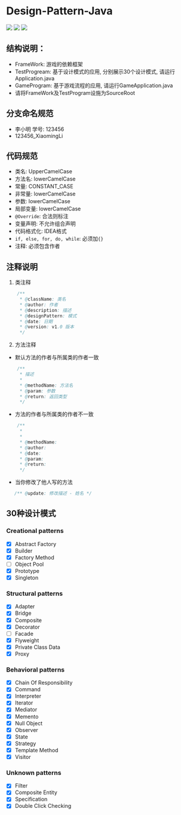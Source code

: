 # Design-Pattern-Java

![](https://img.shields.io/badge/Language-Java-green)	![](https://img.shields.io/badge/Number%20of%20team-9-orange)  ![](https://img.shields.io/github/last-commit/YagoToasa/Design-Pattern-Java)
## 结构说明：
- FrameWork: 游戏的依赖框架
- TestProgream: 基于设计模式的应用, 分别展示30个设计模式, 请运行Application.java
- GameProgram: 基于游戏流程的应用, 请运行GameApplication.java
- 请将FrameWork及TestProgram设施为SourceRoot



## 分支命名规范
- 李小明 学号: 123456
- 123456_XiaomingLi



## 代码规范
- 类名: UpperCamelCase
- 方法名: lowerCamelCase
- 常量: CONSTANT_CASE
- 非常量: lowerCamelCase
- 参数: lowerCamelCase
- 局部变量: lowerCamelCase
- `@Override`: 合法则标注
- 变量声明: 不允许组合声明
- 代码格式化: IDEA格式
- `if, else, for, do, while`: 必须加`{}`
- 注释: 必须包含作者


## 注释说明
1. 类注释
```java
    /**
     * @className: 类名
     * @author: 作者
     * @description: 描述
     * @designPattern: 模式
     * @date: 日期
     * @version: v1.0 版本
     */
```
2. 方法注释
- 默认方法的作者与所属类的作者一致
```java
    /**
     * 描述
     * 
     * @methodName: 方法名
     * @param: 参数
     * @return: 返回类型
     */
```
- 方法的作者与所属类的作者不一致
```java
    /**
     * 
     * 
     * @methodName:
     * @author:
     * @date:  
     * @param: 
     * @return: 
     */
```
- 当你修改了他人写的方法
```java
   /** @update: 修改描述 - 姓名 */
```


## 30种设计模式
### Creational patterns

- [x] Abstract Factory
- [x] Builder
- [x] Factory Method
- [ ] Object Pool
- [x] Prototype
- [x] Singleton

### Structural patterns

- [x] Adapter
- [x] Bridge
- [x] Composite
- [x] Decorator
- [ ] Facade
- [x] Flyweight
- [x] Private Class Data
- [x] Proxy

### Behavioral patterns

- [x] Chain Of Responsibility
- [x] Command
- [x] Interpreter
- [x] Iterator
- [x] Mediator
- [x] Memento
- [x] Null Object
- [x] Observer
- [x] State
- [x] Strategy
- [x] Template Method
- [x] Visitor

### Unknown patterns

- [x] Filter 
- [x] Composite Entity 
- [x] Specification 
- [x] Double Click Checking 

